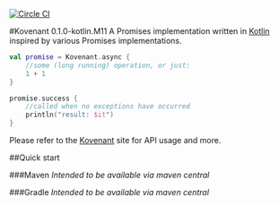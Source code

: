 [![Circle CI](https://circleci.com/gh/mplatvoet/kovenant.svg?style=svg&circle-token=fc8b76ad0630c6794673f67e65df3928b4a5ab86)](https://circleci.com/gh/mplatvoet/kovenant)

#Kovenant 0.1.0-kotlin.M11
A Promises implementation written in [Kotlin](http://kotlinlang.org) inspired by various Promises implementations.

```kt
val promise = Kovenant.async {
	//some (long running) operation, or just:
	1 + 1
}

promise.success {
	//called when no exceptions have occurred
	println("result: $it")	
}
```

Please refer to the [Kovenant](http://kovenant.mplatvoet.nl) site for API usage and more.
 
##Quick start

###Maven
_Intended to be available via maven central_

###Gradle
_Intended to be available via maven central_

